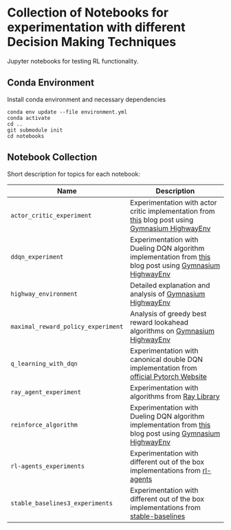 # Collection of Notebooks for experimentation with different Decision Making Techniques

Jupyter notebooks for testing RL functionality.

## Conda Environment

Install conda environment and necessary dependencies 

```
conda env update --file environment.yml 
conda activate
cd .. 
git submodule init
cd notebooks
```

## Notebook Collection

Short description for topics for each notebook:

|Name|Description|
|----|-----------|
|`actor_critic_experiment`|Experimentation with actor critic implementation from [this](https://towardsdatascience.com/understanding-actor-critic-methods-931b97b6df3f) blog post using [Gymnasium HighwayEnv](https://github.com/Farama-Foundation/HighwayEnv) |
|`ddqn_experiment`|Experimentation with  Dueling DQN algorithm implementation from [this](https://pytorch.org/tutorials/intermediate/reinforcement_q_learning.html) blog post using [Gymnasium HighwayEnv](https://github.com/Farama-Foundation/HighwayEnv) |
|`highway_environment`| Detailed explanation and analysis of [Gymnasium HighwayEnv](https://github.com/Farama-Foundation/HighwayEnv) |
|`maximal_reward_policy_experiment`| Analysis of greedy best reward lookahead algorithms on [Gymnasium HighwayEnv](https://github.com/Farama-Foundation/HighwayEnv) |
|`q_learning_with_dqn`|Experimentation with canonical double DQN implementation from [official Pytorch Website](https://pytorch.org/tutorials/intermediate/reinforcement_q_learning.html)|
|`ray_agent_experiment`|Experimentation with algorithms from [Ray Library](https://github.com/ray-project/ray) |
|`reinforce_algorithm`|Experimentation with  Dueling DQN algorithm implementation from [this](https://medium.com/@thechrisyoon/deriving-policy-gradients-and-implementing-reinforce-f887949bd63) blog post using [Gymnasium HighwayEnv](https://github.com/Farama-Foundation/HighwayEnv)|
|`rl-agents_experiments`|Experimentation with different out of the box implementations from [rl-agents](https://github.com/eleurent/rl-agents)|
|`stable_baselines3_experiments`|Experimentation with different out of the box implementations from [stable-baselines](https://github.com/DLR-RM/stable-baselines3)|